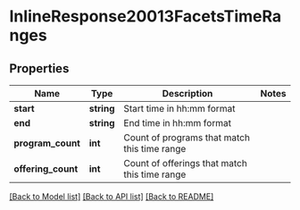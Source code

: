 # InlineResponse20013FacetsTimeRanges

## Properties
Name | Type | Description | Notes
------------ | ------------- | ------------- | -------------
**start** | **string** | Start time in hh:mm format | 
**end** | **string** | End time in hh:mm format | 
**program_count** | **int** | Count of programs that match this time range | 
**offering_count** | **int** | Count of offerings that match this time range | 

[[Back to Model list]](../README.md#documentation-for-models) [[Back to API list]](../README.md#documentation-for-api-endpoints) [[Back to README]](../README.md)


